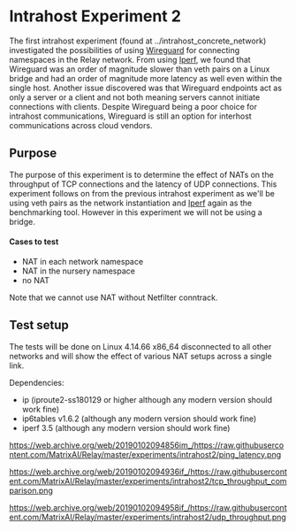 # Intrahost Experiment 2

The first intrahost experiment (found at ../intrahost_concrete_network)
investigated the possibilities of using [Wireguard](https://www.wireguard.com/)
for connecting namespaces in the Relay network. From using
[Iperf](https://iperf.fr/), we found that Wireguard was an order of magnitude
slower than veth pairs on a Linux bridge and had an order of magnitude more
latency as well even within the single host. Another issue discovered was that
Wireguard endpoints act as only a server or a client and not both meaning
servers cannot initiate connections with clients. Despite Wireguard being a poor
choice for intrahost communications, Wireguard is still an option for interhost
communications across cloud vendors.

## Purpose

The purpose of this experiment is to determine the effect of NATs on the
throughput of TCP connections and the latency of UDP connections. This
experiment follows on from the previous intrahost experiment as we'll be using
veth pairs as the network instantiation and [Iperf](https://iperf.fr/) again as
the benchmarking tool. However in this experiment we will not be using a bridge.

#### Cases to test

* NAT in each network namespace
* NAT in the nursery namespace
* no NAT

Note that we cannot use NAT without Netfilter conntrack.

## Test setup

The tests will be done on Linux 4.14.66 x86_64 disconnected to all other
networks and will show the effect of various NAT setups across a single link.

Dependencies:
* ip (iproute2-ss180129 or higher although any modern version should work fine)
* ip6tables v1.6.2 (although any modern version should work fine)
* iperf 3.5 (although any modern version should work fine)

https://web.archive.org/web/20190102094856im_/https://raw.githubusercontent.com/MatrixAI/Relay/master/experiments/intrahost2/ping_latency.png

https://web.archive.org/web/20190102094936if_/https://raw.githubusercontent.com/MatrixAI/Relay/master/experiments/intrahost2/tcp_throughput_comparison.png

https://web.archive.org/web/20190102094958if_/https://raw.githubusercontent.com/MatrixAI/Relay/master/experiments/intrahost2/udp_throughput.png

